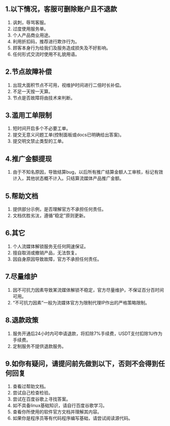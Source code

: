 ## 1.以下情况，客服可删除账户且不退款
1. 讽刺，辱骂客服。
2. 过度使用服务单。
3. 个人产品商业用途。
4. 利用折扣码，推荐进行欺诈行为。
5. 顾客本身行为给我们及服务造成损失及不好影响。
6. 任何形式交流时使用不礼貌用语。

## 2.节点故障补偿
1. 出现大面积节点不可用，视维护时间进行二倍时长补偿。
2. 不足一天按一天算。
3. 节点是否故障将由技术来判断。

## 3.滥用工单限制
1. 短时间开启多个不必要工单。
2. 提交无意义问题工单(控制面板或docs已明确给出答案)。
3. 提交明文禁止类型的工单。

## 4.推广金额提现
1. 由于不知名原因，导致结算bug，以后所有推广结算金额人工审核，标记有效计入，其他状态概不计入。只结算流媒体产品推广金额。

## 5.帮助文档
1. 提供部分示例，是否理解官方不承担任何责任。
2. 文档优胜劣汰，遵循“稳定”原则更新。

## 6.其它
1. 个人流媒体解锁服务无任何网速保证。
2. 擅自取消或撤销产品，无法恢复。
3. 因自身原因导致故障，官方不承担任何责任。

## 7.尽量维护
1. 因不可抗力因素导致某流媒体解锁不稳定，官方尽量维护，不保证百分百时间可用。
2. “不可抗力因素”一般为流媒体官方为限制代理IP作出的严格策略限制。

## 8.退款政策
1. 服务开通后24小时内可申请退款，将扣除7%手续费，USDT支付扣除1U作为手续费。
3. 定制服务不提供退款服务。

## 9.如你有疑问，请提问前先做到以下，否则不会得到任何回复
1. 查看过帮助文档。
2. 尝试自己检查检验。
3. 尝试在百度谷歌上寻找答案。
4. 如不具备linux基础知识，请自行百度谷歌学习。
5. 查看你所使用的软件官方文档并理解其内容。
6. 如果你是程序员等有代码程序编写基础，请尝试阅读源代码。
